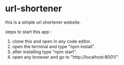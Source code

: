 # url-shortener
this is a simple url shortener website.

steps to start this app :
1. clone this and open in any code editor.
2. open the terminal and type "npm install".
3. after installing type "npm start".
4. open any browser and go to "http://localhost:8001/".
